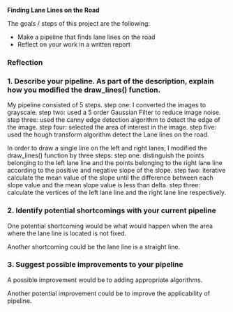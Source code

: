 **Finding Lane Lines on the Road**

The goals / steps of this project are the following:
* Make a pipeline that finds lane lines on the road
* Reflect on your work in a written report

### Reflection

### 1. Describe your pipeline. As part of the description, explain how you modified the draw_lines() function.

My pipeline consisted of 5 steps. 
step one: I converted the images to grayscale. 
step two: used a 5 order Gaussian Filter to reduce image noise.
step three: used the canny edge detection algorithm to detect the edge of the image.
step four: selected the area of interest in the image.
step five: used the hough transform algorithm detect the Lane lines on the road.

In order to draw a single line on the left and right lanes, I modified the draw_lines() function by three steps:
step one: distinguish the points belonging to the left lane line and the points belonging to the right lane line 
          according to the positive and negative slope of the slope.
step two: iterative calculate the mean value of the slope until the difference between each slope value 
          and the mean slope value is less than delta. 
step three: calculate the vertices of the left lane line and the right lane line respectively.

### 2. Identify potential shortcomings with your current pipeline

One potential shortcoming would be what would happen when the area where the lane line is located is not fixed. 

Another shortcoming could be the lane line is a straight line.


### 3. Suggest possible improvements to your pipeline

A possible improvement would be to adding appropriate algorithms.

Another potential improvement could be to improve the applicability of pipeline.
